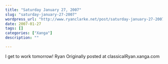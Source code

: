 ```yaml
---
title: "Saturday January 27, 2007"
slug: "saturday-january-27-2007"
wordpress_url: "http://www.ryanclarke.net/post/saturday-january-27-2007/"
date: 2007-01-27
tags: []
categories: ["Xanga"]
description: ""

---
```


I get to work tomorrow!
Ryan
Originally posted at classicalRyan.xanga.com

